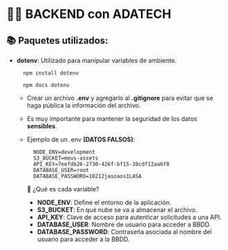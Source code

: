 # 👩‍💻 BACKEND con ADATECH

## 📚 Paquetes utilizados:

* __dotenv__: Utilizado para manipular variables de ambiente.

        npm install dotenv

        npm docs dotenv

    - Crear un archivo __.env__ y agregarlo al __.gitignore__ para evitar que se haga pública la información del archivo.
    - Es muy importante para mantener la seguridad de los datos __sensibles__.
    - Ejemplo de un .env __(DATOS FALSOS)__:

            NODE_ENV=development 
            S3_BUCKET=meus-assets
            API_KEY=7eefdb26-2730-426f-bf15-38cdf12aa6f0
            DATABASE_USER=root
            DATABASE_PASSWORD=10212jasoaos1LASA

        🔽 ¿Qué es cada variable?

        - __NODE_ENV__: Define el entorno de la aplicación.
        - __S3_BUCKET__: En qué nube se va a almacenar el archivo.
        - __API_KEY__: Clave de acceso para autenticar solicitudes a una API.
        - __DATABASE_USER__: Nombre de usuario para acceder a BBDD.
        - __DATABASE_PASSWORD__: Contraseña asociada al nombre del usuario para acceder a la BBDD.

